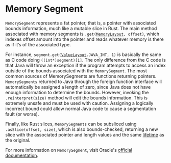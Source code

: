 # Memory Segment
`MemorySegment` represents a fat pointer, that is, a pointer with associated
bounds information, much like a mutable slice in Rust. The main method
associated with memory segments is `.get(`[`MemoryLayout`](memory_layout.md)`, offset)`, which
indexes offset amount into the pointer and reads whatever memory is there
as if it’s of the associated type. 

For instance,
`segment.get(`[`ValueLayout`](value_layut.md)`.JAVA_INT, 1)` is basically the same as C code doing
`((int*)segment)[1]`. The only difference from the C code is that Java will
throw an exception if the program attempts to access an index outside of the
bounds associated with the `MemorySegment`. The most common sources of
MemorySegments are functions returning pointers. `MemorySegments`
returned to Java through the foreign function interface will automatically be
assigned a length of zero, since Java does not have enough information to
determine the bounds. However, invoking the `.reinterpret(size)` method will
edit the bounds information. This is extremely unsafe and must
be used with caution. Assigning a logically incorrect bound
could allow normal Java code to cause a segmentation fault (or worse).

Finally, like Rust slices, `MemorySegments` can be subsliced using
`.asSlice(offset, size)`, which is also bounds-checked, returning a new slice
with the associated pointer and length values and the same [lifetime](lifetimes.md) as the
original.

For more information on `MemorySegment`, visit Oracle's [official documentation](https://docs.oracle.com/en/java/javase/22/docs/api/java.base/java/lang/foreign/MemorySegment.html).
